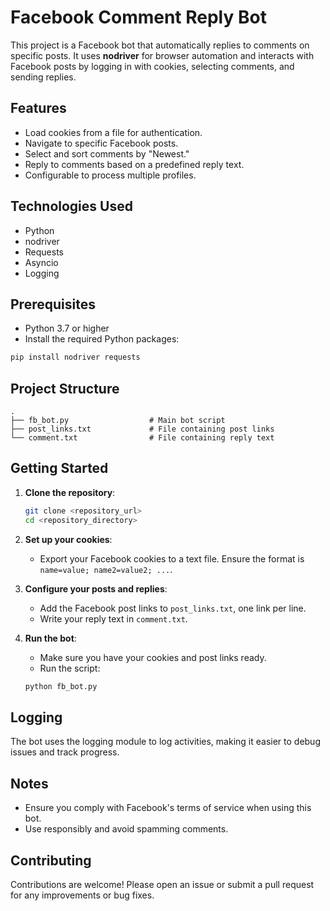 # Facebook Comment Reply Bot

This project is a Facebook bot that automatically replies to comments on specific posts. It uses **nodriver** for browser automation and interacts with Facebook posts by logging in with cookies, selecting comments, and sending replies.

## Features

- Load cookies from a file for authentication.
- Navigate to specific Facebook posts.
- Select and sort comments by "Newest."
- Reply to comments based on a predefined reply text.
- Configurable to process multiple profiles.

## Technologies Used

- Python
- nodriver
- Requests
- Asyncio
- Logging

## Prerequisites

- Python 3.7 or higher
- Install the required Python packages:

```bash
pip install nodriver requests
```

## Project Structure

```
.
├── fb_bot.py                  # Main bot script
├── post_links.txt             # File containing post links
└── comment.txt                # File containing reply text
```

## Getting Started

1. **Clone the repository**:

   ```bash
   git clone <repository_url>
   cd <repository_directory>
   ```

2. **Set up your cookies**:
   - Export your Facebook cookies to a text file. Ensure the format is `name=value; name2=value2; ...`.

3. **Configure your posts and replies**:
   - Add the Facebook post links to `post_links.txt`, one link per line.
   - Write your reply text in `comment.txt`.

4. **Run the bot**:
   - Make sure you have your cookies and post links ready.
   - Run the script:

   ```bash
   python fb_bot.py
   ```

## Logging

The bot uses the logging module to log activities, making it easier to debug issues and track progress.

## Notes

- Ensure you comply with Facebook's terms of service when using this bot.
- Use responsibly and avoid spamming comments.

## Contributing

Contributions are welcome! Please open an issue or submit a pull request for any improvements or bug fixes.
